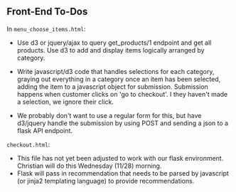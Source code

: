 ## Front-End To-Dos

In ```menu_choose_items.html```: 	

* Use d3 or jquery/ajax to query get_products/1 endpoint and get all products. Use d3 to add and display items logically arranged by category.

* Write javascript/d3 code that handles selections for each category, graying out everything in a category once an item has been selected, adding the item to a javascript object for submission. Submission happens when customer clicks on 'go to checkout'. I they haven't made a selection, we ignore their click.

* We probably don't want to use a regular form for this, but have d3/jquery handle the submission by using POST and sending a json to a flask API endpoint.


```checkout.html```:

* This file has not yet been adjusted to work with our flask environment. Christian will do this Wednesday (11/28) morning.
* Flask will pass in recommendation that needs to be parsed by javascript (or jinja2 templating language) to provide recommendations.

